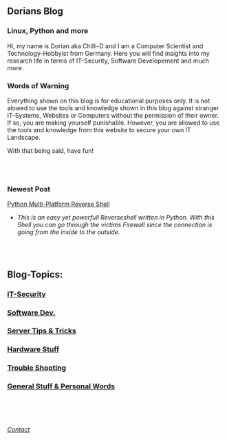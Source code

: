 ## Dorians Blog
### Linux, Python and more

Hi, my name is Dorian aka Chilli-D and I am a Computer Scientist and Technology-Hobbyist from Germany.
Here you will find insights into my research life in terms of IT-Security, Software Developement and much more.

### Words of Warning

Everything shown on this blog is for educational purposes only. It is not alowed to use the tools and knowledge shown in this blog against
stranger IT-Systems, Websites or Computers without the permission of their owner. If so, you are making yourself punishable. However, you are allowed
to use the tools and knowledge from this website to secure your own IT Landscape.

With that being said, have fun!

<br>
<br>

### Newest Post

[Python Multi-Platform Reverse Shell](py-shell.md)
  - _This is an easy yet powerfull Reverseshell written in Python. With this Shell you can go through the victims Firewall since the connection is going from the inside to the outside._

<br>
<br>

## Blog-Topics:

### [IT-Security](it-security.md)

### [Software Dev.](software-dev.md)

### [Server Tips & Tricks](server-stuff.md)

### [Hardware Stuff](hardware-stuff.md)

### [Trouble Shooting](trouble-shooting.md)

### [General Stuff & Personal Words](general-stuff.md)

<br>
<br>
<br>

_[Contact](contact.md)_

<br>
<br>
